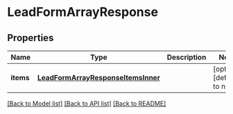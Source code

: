 # LeadFormArrayResponse

## Properties
Name | Type | Description | Notes
------------ | ------------- | ------------- | -------------
**items** | [**LeadFormArrayResponseItemsInner**](LeadFormArrayResponse_items_inner.md) |  | [optional] [default to null]

[[Back to Model list]](../README.md#documentation-for-models) [[Back to API list]](../README.md#documentation-for-api-endpoints) [[Back to README]](../README.md)


